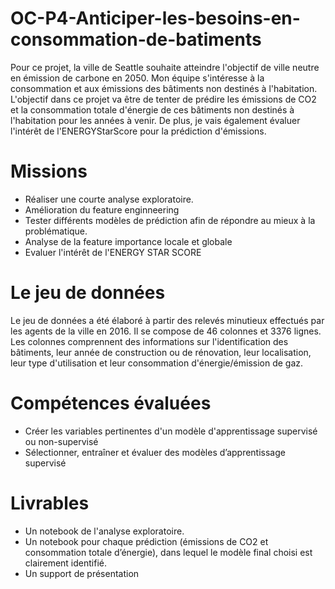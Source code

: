 # OC-P4-Anticiper-les-besoins-en-consommation-de-batiments

Pour ce projet, la ville de Seattle souhaite atteindre l'objectif de ville neutre en émission de carbone en 2050. Mon équipe s'intéresse à la consommation et aux émissions des bâtiments non destinés à l'habitation.
L'objectif dans ce projet va être de tenter de prédire les émissions de CO2 et la consommation totale d'énergie de ces bâtiments non destinés à l'habitation pour les années à venir. De plus, je vais également évaluer l'intérêt de l'ENERGYStarScore pour la prédiction d'émissions.

# Missions

- Réaliser une courte analyse exploratoire.
- Amélioration du feature enginneering
- Tester différents modèles de prédiction afin de répondre au mieux à la problématique.
- Analyse de la feature importance locale et globale
- Evaluer l'intérêt de l'ENERGY STAR SCORE

# Le jeu de données

Le jeu de données a été élaboré à partir des relevés minutieux effectués par les agents de la ville en 2016. Il se compose de 46 colonnes et 3376 lignes. Les colonnes comprennent des informations sur l'identification des bâtiments, leur année de construction ou de rénovation, leur localisation, leur type d'utilisation et leur consommation d'énergie/émission de gaz. 

# Compétences évaluées

- Créer les variables pertinentes d'un modèle d'apprentissage supervisé ou non-supervisé
- Sélectionner, entraîner et évaluer des modèles d’apprentissage supervisé

# Livrables

- Un notebook de l'analyse exploratoire.
- Un notebook pour chaque prédiction (émissions de CO2 et consommation totale d’énergie), dans lequel le modèle final choisi est clairement identifié.
- Un support de présentation
